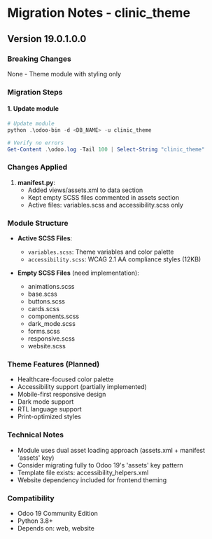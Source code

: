# Migration Notes - clinic_theme

## Version 19.0.1.0.0

### Breaking Changes
None - Theme module with styling only

### Migration Steps

#### 1. Update module
```powershell
# Update module
python .\odoo-bin -d <DB_NAME> -u clinic_theme

# Verify no errors
Get-Content .\odoo.log -Tail 100 | Select-String "clinic_theme"
```

### Changes Applied
1. **__manifest__.py**:
   - Added views/assets.xml to data section
   - Kept empty SCSS files commented in assets section
   - Active files: variables.scss and accessibility.scss only

### Module Structure
- **Active SCSS Files**:
  - `variables.scss`: Theme variables and color palette
  - `accessibility.scss`: WCAG 2.1 AA compliance styles (12KB)

- **Empty SCSS Files** (need implementation):
  - animations.scss
  - base.scss
  - buttons.scss
  - cards.scss
  - components.scss
  - dark_mode.scss
  - forms.scss
  - responsive.scss
  - website.scss

### Theme Features (Planned)
- Healthcare-focused color palette
- Accessibility support (partially implemented)
- Mobile-first responsive design
- Dark mode support
- RTL language support
- Print-optimized styles

### Technical Notes
- Module uses dual asset loading approach (assets.xml + manifest 'assets' key)
- Consider migrating fully to Odoo 19's 'assets' key pattern
- Template file exists: accessibility_helpers.xml
- Website dependency included for frontend theming

### Compatibility
- Odoo 19 Community Edition
- Python 3.8+
- Depends on: web, website